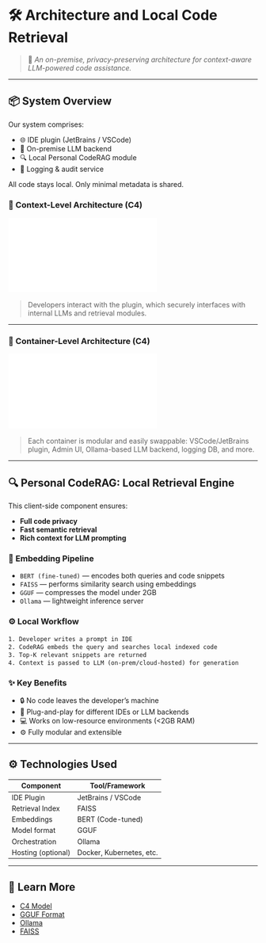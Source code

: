 # 🛠️ Architecture and Local Code Retrieval

> 🔐 *An on-premise, privacy-preserving architecture for context-aware LLM-powered code assistance.*

---

## 📦 System Overview

Our system comprises:

* 🌐 IDE plugin (JetBrains / VSCode)
* 🧠 On-premise LLM backend
* 🔍 Local Personal CodeRAG module
* 🩵 Logging & audit service

All code stays local. Only minimal metadata is shared.

### 🔹 Context-Level Architecture (C4)

![Context Level Diagram](./figures/Context_lvl.pdf)

> Developers interact with the plugin, which securely interfaces with internal LLMs and retrieval modules.

---

### 🔹 Container-Level Architecture (C4)

![Container Level Diagram](./figures/Container_lvl.pdf)

> Each container is modular and easily swappable: VSCode/JetBrains plugin, Admin UI, Ollama-based LLM backend, logging DB, and more.

---

## 🔍 Personal CodeRAG: Local Retrieval Engine

This client-side component ensures:

* **Full code privacy**
* **Fast semantic retrieval**
* **Rich context for LLM prompting**

### 🧠 Embedding Pipeline

* `BERT (fine-tuned)` — encodes both queries and code snippets
* `FAISS` — performs similarity search using embeddings
* `GGUF` — compresses the model under 2GB
* `Ollama` — lightweight inference server

### ⚙️ Local Workflow

```
1. Developer writes a prompt in IDE
2. CodeRAG embeds the query and searches local indexed code
3. Top-K relevant snippets are returned
4. Context is passed to LLM (on-prem/cloud-hosted) for generation
```

### ✨ Key Benefits

* 🔒 No code leaves the developer’s machine
* 🧹 Plug-and-play for different IDEs or LLM backends
* 💻 Works on low-resource environments (<2GB RAM)
* ⚙️ Fully modular and extensible

---

## ⚙️ Technologies Used

| Component          | Tool/Framework           |
| ------------------ | ------------------------ |
| IDE Plugin         | JetBrains / VSCode       |
| Retrieval Index    | FAISS                    |
| Embeddings         | BERT (Code-tuned)        |
| Model format       | GGUF                     |
| Orchestration      | Ollama                   |
| Hosting (optional) | Docker, Kubernetes, etc. |

---

## 🧠 Learn More

* [C4 Model](https://c4model.com/)
* [GGUF Format](https://github.com/ggerganov/ggml)
* [Ollama](https://ollama.com/)
* [FAISS](https://github.com/facebookresearch/faiss)

